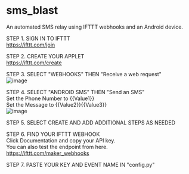 # sms_blast
An automated SMS relay using IFTTT webhooks and an Android device.

STEP 1. SIGN IN TO IFTTT\
https://ifttt.com/join

STEP 2. CREATE YOUR APPLET\
https://ifttt.com/create

STEP 3. SELECT "WEBHOOKS" THEN "Receive a web request"\
![image](https://github.com/dasrecord/sms_blast/assets/132978051/ce40de86-09b2-404b-b1b5-23fcac9f8c8c)

STEP 4. SELECT "ANDROID SMS" THEN "Send an SMS"\
Set the Phone Number to {{Value1}}\
Set the Message to {{Value2}}{{Value3}}\
![image](https://github.com/dasrecord/sms_blast/assets/132978051/5230f064-7037-4de3-9857-21309f791556)

STEP 5. SELECT CREATE AND ADD ADDITIONAL STEPS AS NEEDED

STEP 6. FIND YOUR IFTTT WEBHOOK \
Click Documentation and copy your API key.\
You can also test the endpoint from here.\
https://ifttt.com/maker_webhooks

STEP 7. PASTE YOUR KEY AND EVENT NAME IN "config.py"
